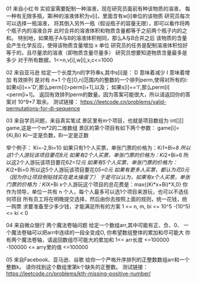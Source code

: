 01 来自小红书
实验室需要配制一种溶液，现在研究员面前有种该物质的溶液，
每一种有无限多瓶，第i种的溶液体积为v[i]，里面含有w[i]单位的该物质
研究员每次可以选择一瓶溶液，
将其倒入另外一瓶（假设瓶子的容量无限），即可以看作将两个瓶子内的溶液合并
此时合并的溶液体积和物质含量都等于之前两个瓶子内的之和。
特别地，如果瓶子A与B的溶液体积相同，那么A与B合并之后
该物质的含量会产生化学反应，使得该物质含量增加 x 单位
研究员的任务是配制溶液体积恰好等于的，且尽量浓的溶液（即物质含量尽量多）
研究员想要知道物质含量最多是多少
对于所有数据，1<=n,v[i],w[i],x,c<=1000

02 来自亚马逊
给定一个长度为n的字符串s,其中s[i]是：
D 意味着减少
I 意味着增加
有效排列 是对有 n+1 个在[O,n]范围内的整数的一个排列perm,使得对所有的i:
如果s[i]=='D',那么perm[i]>perm[i+1],以及；
如果s[i]=='I',那么perm[i]<perm[i+1]。
返回有效排列perm的数量。因为答案可能很大，所以请返回你的答案对 10^9+7 取余。
测试链接：
https://leetcode.cn/problems/valid-permutations-for-di-sequence

03 来自学员问题，来自真实笔试
景区里有m个项目，也就是项目数组为 int[][] game,这是一个m*2的二维数组
景区的第个项目有如下两个参数：
game[i]={Ki,Bi}
Ki一定是负数，Bi一定是正数

举个例子：
Ki=-2,Bi=10
如果只有1个人买票，单张门票的价格为：Ki*1+Bi=8
所以这1个人游玩该项目要花8元
如果有2个人买票，单张门票的价格为：Ki*2+Bi=6
所以这2个人游玩该项目要花6*2=12元
如果有5个人买票，单张门票的价格为：Ki*2+Bi=0
所以这5个人游玩该项目要花0*5=0元
如果有更多人买票，都认为花0元（因为你让项目倒贴钱实在是太操蛋了）
于是可以认为，如果有x个人买票，单张门票的价格为：Ki*X+Bi
x个人游玩这个项目的总花费是：max{(Ki*x+Bi)*X,0}
你作为领导，单位一共有 n 个人，每个人最多可以选1个项目来游玩，也可以不选任何项目
所有员工将在明晚提交选择，然后由你去按照上面的规则，统一花钱，统一购票
求要准备至少多少钱，才能满足所有的方案
1 <= n, m, bi <= 10^5
-(10^5) <= ki < 0

04 来自微众银行
两个魔法卷轴问题
给定一个数组arr,其中可能有正、负、0、
一个魔法卷轴可以把arr中连续的一段全变成O,
你希望数组整体的累加和尽可能大
你有两个魔法卷轴，请返回数组尽可能大的累加和
1<= arr长度 <=100000
-100000 <= arry里的值 <=100000


05 来自Facebook、亚马逊、谷歌
给你一个严格升序排列的正整数数组arr和一个整数k。
请你找到这个数组里第k个缺失的正整数。
测试链接：https://leetcode.cn/problems/kth-missing-positive-number/












































